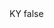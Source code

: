 <?xml version="1.0" encoding="UTF-8"?>
<CustomMetadata xmlns="http://soap.sforce.com/2006/04/metadata">
    <label>KY</label>
    <protected>false</protected>
</CustomMetadata>
